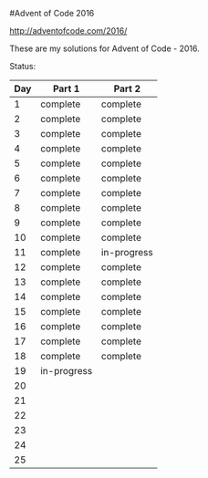 #Advent of Code 2016

http://adventofcode.com/2016/


These are my solutions for Advent of Code - 2016.


Status:

Day    |  Part 1     | Part 2
------ | ----------- | -----------
1      | complete    | complete
2      | complete    | complete
3      | complete    | complete
4      | complete    | complete
5      | complete    | complete
6      | complete    | complete
7      | complete    | complete
8      | complete    | complete
9      | complete    | complete
10     | complete    | complete
11     | complete    | in-progress
12     | complete    | complete
13     | complete    | complete
14     | complete    | complete
15     | complete    | complete
16     | complete    | complete
17     | complete    | complete
18     | complete    | complete
19     | in-progress | 
20     |             | 
21     |             | 
22     |             | 
23     |             | 
24     |             | 
25     |             | 
